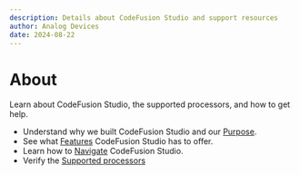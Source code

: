 ```yaml
---
description: Details about CodeFusion Studio and support resources
author: Analog Devices
date: 2024-08-22
---
```


# About

Learn about CodeFusion Studio, the supported processors, and how to get help.

- Understand why we built CodeFusion Studio and our [Purpose](./purpose.md).
- See what [Features](./features.md) CodeFusion Studio has to offer.
- Learn how to [Navigate](./navigation.md) CodeFusion Studio.
- Verify the [Supported processors](./supported-processors.md)
